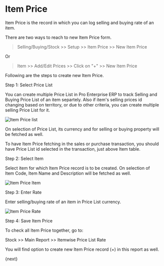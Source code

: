 <!-- add-breadcrumbs -->
# Item Price

Item Price is the record in which you can log selling and buying rate of an item.

There are two ways to reach to new Item Price form.

> Selling/Buying/Stock >> Setup >> Item Price >> New Item Price

Or

> Item >> Add/Edit Prices >> Click on "+"  >> New Item Price

Following are the steps to create new Item Price.

Step 1: Select Price List

You can create multiple Price List in Pro Enterprise ERP to track Selling and Buying Price List of an item separtely. Also if item's selling prices id changing based on territory, or due to other criteria, you can create multiple selling Price List for it.

![Item Price list](/docs/assets/old_images/ProEnterprise/item-price-list.png)

On selection of Price List, its currency and for selling or buying property will be fetched as well.

To have Item Price fetching in the sales or purchase transaction, you should have Price List id selected in the transaction, just above Item table.

Step 2: Select Item

Select item for which Item Price record is to be created. On selection of Item Code, Item Name and Description will be fetched as well.

![Item Price Item](/docs/assets/old_images/ProEnterprise/item-price-item.png)

Step 3: Enter Rate

Enter selling/buying rate of an item in Price List currency.

![Item Price Rate](/docs/assets/old_images/ProEnterprise/item-price-rate.png)

Step 4: Save Item Price

To check all Item Price together, go to:

Stock >> Main Report >> Itemwise Price List Rate

You will find option to create new Item Price record (+) in this report as well.

{next}
